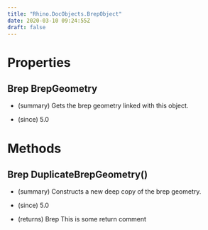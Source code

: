 ```yaml
---
title: "Rhino.DocObjects.BrepObject"
date: 2020-03-10 09:24:55Z
draft: false
---
```


# Properties
## Brep BrepGeometry
- (summary) 
     Gets the brep geometry linked with this object.
     
- (since) 5.0
# Methods
## Brep DuplicateBrepGeometry()
- (summary) 
     Constructs a new deep copy of the brep geometry.
     
- (since) 5.0
- (returns) Brep This is some return comment
